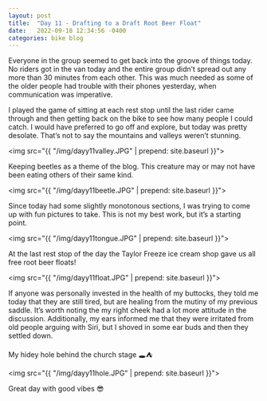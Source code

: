 ```yaml
---
layout: post
title:  "Day 11 - Drafting to a Draft Root Beer Float"
date:   2022-09-18 12:34:56 -0400
categories: bike blog
---
```

Everyone in the group seemed to get back into the groove of things today. No riders got in the van today and the entire group didn’t spread out any more than 30 minutes from each other. This was much needed as some of the older people had trouble with their phones yesterday, when communication was imperative.

I played the game of sitting at each rest stop until the last rider came through and then getting back on the bike to see how many people I could catch. I would have preferred to go off and explore, but today was pretty desolate. That’s not to say the mountains and valleys weren’t stunning.

<img src="{{ "/img/dayy11valley.JPG" | prepend: site.baseurl }}">

Keeping beetles as a theme of the blog. This creature may or may not have been eating others of their same kind.

<img src="{{ "/img/dayy11beetle.JPG" | prepend: site.baseurl }}">

Since today had some slightly monotonous sections, I was trying to come up with fun pictures to take. This is not my best work, but it’s a starting point.

<img src="{{ "/img/dayy11tongue.JPG" | prepend: site.baseurl }}">

At the last rest stop of the day the Taylor Freeze ice cream shop gave us all free root beer floats!

<img src="{{ "/img/dayy11float.JPG" | prepend: site.baseurl }}">

If anyone was personally invested in the health of my buttocks, they told me today that they are still tired, but are healing from the mutiny of my previous saddle. It’s worth noting the my right cheek had a lot more attitude in the discussion. Additionally, my ears informed me that they were irritated from old people arguing with Siri, but I shoved in some ear buds and then they settled down.

My hidey hole behind the church stage 🕳⛺️

<img src="{{ "/img/dayy11hole.JPG" | prepend: site.baseurl }}">

Great day with good vibes 😎 

